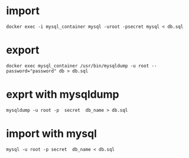 # import
```docker exec -i mysql_container mysql -uroot -psecret mysql < db.sql```
# export
```docker exec mysql_container /usr/bin/mysqldump -u root --password="password" db > db.sql```

# exprt with mysqldump
```mysqldump -u root -p  secret  db_name > db.sql```

# import with mysql
```mysql -u root -p secret  db_name < db.sql```



